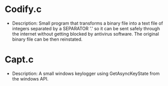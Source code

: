 # Codify.c

* Description:
Small program that transforms a binary file into a text file of integers separated by a SEPARATOR '.' so it can be sent safely through the internet without getting blocked by antivirus software. The original binary file can be then 
reinstated. 

# Capt.c


* Description:
A small windows keylogger using GetAsyncKeyState from the windows API. 
